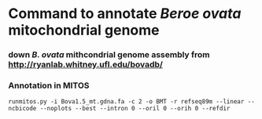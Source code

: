 # Command to annotate _Beroe ovata_ mitochondrial genome

### down _B. ovata_ mithcondrial genome assembly from http://ryanlab.whitney.ufl.edu/bovadb/

### Annotation in MITOS
```
runmitos.py -i Bova1.5_mt.gdna.fa -c 2 -o BMT -r refseq89m --linear --ncbicode --noplots --best --intron 0 --oril 0 --orih 0 --refdir
```
